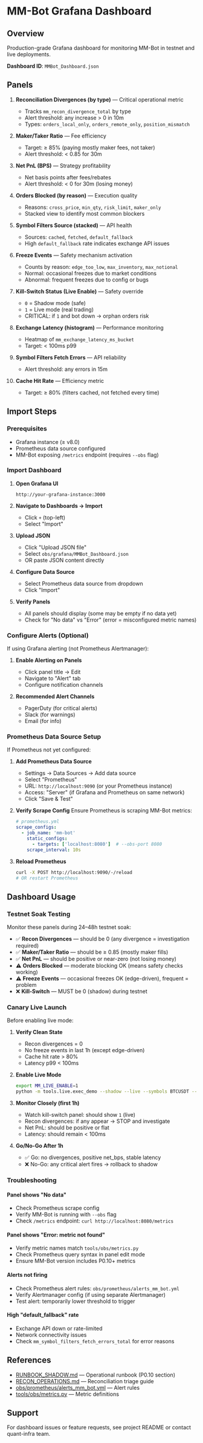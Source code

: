 # MM-Bot Grafana Dashboard

## Overview

Production-grade Grafana dashboard for monitoring MM-Bot in testnet and live deployments.

**Dashboard ID**: `MMBot_Dashboard.json`

## Panels

1. **Reconciliation Divergences (by type)** — Critical operational metric
   - Tracks `mm_recon_divergence_total` by type
   - Alert threshold: any increase > 0 in 10m
   - Types: `orders_local_only`, `orders_remote_only`, `position_mismatch`

2. **Maker/Taker Ratio** — Fee efficiency
   - Target: ≥ 85% (paying mostly maker fees, not taker)
   - Alert threshold: < 0.85 for 30m

3. **Net PnL (BPS)** — Strategy profitability
   - Net basis points after fees/rebates
   - Alert threshold: < 0 for 30m (losing money)

4. **Orders Blocked (by reason)** — Execution quality
   - Reasons: `cross_price`, `min_qty`, `risk_limit`, `maker_only`
   - Stacked view to identify most common blockers

5. **Symbol Filters Source (stacked)** — API health
   - Sources: `cached`, `fetched`, `default_fallback`
   - High `default_fallback` rate indicates exchange API issues

6. **Freeze Events** — Safety mechanism activation
   - Counts by reason: `edge_too_low`, `max_inventory`, `max_notional`
   - Normal: occasional freezes due to market conditions
   - Abnormal: frequent freezes due to config or bugs

7. **Kill-Switch Status (Live Enable)** — Safety override
   - `0` = Shadow mode (safe)
   - `1` = Live mode (real trading)
   - CRITICAL: if `1` and bot down → orphan orders risk

8. **Exchange Latency (histogram)** — Performance monitoring
   - Heatmap of `mm_exchange_latency_ms_bucket`
   - Target: < 100ms p99

9. **Symbol Filters Fetch Errors** — API reliability
   - Alert threshold: any errors in 15m

10. **Cache Hit Rate** — Efficiency metric
    - Target: ≥ 80% (filters cached, not fetched every time)

## Import Steps

### Prerequisites
- Grafana instance (≥ v8.0)
- Prometheus data source configured
- MM-Bot exposing `/metrics` endpoint (requires `--obs` flag)

### Import Dashboard

1. **Open Grafana UI**
   ```
   http://your-grafana-instance:3000
   ```

2. **Navigate to Dashboards → Import**
   - Click `+` (top-left)
   - Select "Import"

3. **Upload JSON**
   - Click "Upload JSON file"
   - Select `obs/grafana/MMBot_Dashboard.json`
   - OR paste JSON content directly

4. **Configure Data Source**
   - Select Prometheus data source from dropdown
   - Click "Import"

5. **Verify Panels**
   - All panels should display (some may be empty if no data yet)
   - Check for "No data" vs "Error" (error = misconfigured metric names)

### Configure Alerts (Optional)

If using Grafana alerting (not Prometheus Alertmanager):

1. **Enable Alerting on Panels**
   - Click panel title → Edit
   - Navigate to "Alert" tab
   - Configure notification channels

2. **Recommended Alert Channels**
   - PagerDuty (for critical alerts)
   - Slack (for warnings)
   - Email (for info)

### Prometheus Data Source Setup

If Prometheus not yet configured:

1. **Add Prometheus Data Source**
   - Settings → Data Sources → Add data source
   - Select "Prometheus"
   - URL: `http://localhost:9090` (or your Prometheus instance)
   - Access: "Server" (if Grafana and Prometheus on same network)
   - Click "Save & Test"

2. **Verify Scrape Config**
   Ensure Prometheus is scraping MM-Bot metrics:

   ```yaml
   # prometheus.yml
   scrape_configs:
     - job_name: 'mm-bot'
       static_configs:
         - targets: ['localhost:8080']  # --obs-port 8080
       scrape_interval: 10s
   ```

3. **Reload Prometheus**
   ```bash
   curl -X POST http://localhost:9090/-/reload
   # OR restart Prometheus
   ```

## Dashboard Usage

### Testnet Soak Testing

Monitor these panels during 24–48h testnet soak:

- ✅ **Recon Divergences** — should be 0 (any divergence = investigation required)
- ✅ **Maker/Taker Ratio** — should be ≥ 0.85 (mostly maker fills)
- ✅ **Net PnL** — should be positive or near-zero (not losing money)
- ⚠️ **Orders Blocked** — moderate blocking OK (means safety checks working)
- ⚠️ **Freeze Events** — occasional freezes OK (edge-driven), frequent = problem
- ❌ **Kill-Switch** — MUST be 0 (shadow) during testnet

### Canary Live Launch

Before enabling live mode:

1. **Verify Clean State**
   - Recon divergences = 0
   - No freeze events in last 1h (except edge-driven)
   - Cache hit rate > 80%
   - Latency p99 < 100ms

2. **Enable Live Mode**
   ```bash
   export MM_LIVE_ENABLE=1
   python -m tools.live.exec_demo --shadow --live --symbols BTCUSDT --max-inv 500 --obs --obs-port 8080
   ```

3. **Monitor Closely (first 1h)**
   - Watch kill-switch panel: should show `1` (live)
   - Recon divergences: if any appear → STOP and investigate
   - Net PnL: should be positive or flat
   - Latency: should remain < 100ms

4. **Go/No-Go After 1h**
   - ✅ Go: no divergences, positive net_bps, stable latency
   - ❌ No-Go: any critical alert fires → rollback to shadow

### Troubleshooting

#### Panel shows "No data"
- Check Prometheus scrape config
- Verify MM-Bot is running with `--obs` flag
- Check `/metrics` endpoint: `curl http://localhost:8080/metrics`

#### Panel shows "Error: metric not found"
- Verify metric names match `tools/obs/metrics.py`
- Check Prometheus query syntax in panel edit mode
- Ensure MM-Bot version includes P0.10+ metrics

#### Alerts not firing
- Check Prometheus alert rules: `obs/prometheus/alerts_mm_bot.yml`
- Verify Alertmanager config (if using separate Alertmanager)
- Test alert: temporarily lower threshold to trigger

#### High "default_fallback" rate
- Exchange API down or rate-limited
- Network connectivity issues
- Check `mm_symbol_filters_fetch_errors_total` for error reasons

## References

- [RUNBOOK_SHADOW.md](../../RUNBOOK_SHADOW.md) — Operational runbook (P0.10 section)
- [RECON_OPERATIONS.md](../../RECON_OPERATIONS.md) — Reconciliation triage guide
- [obs/prometheus/alerts_mm_bot.yml](../prometheus/alerts_mm_bot.yml) — Alert rules
- [tools/obs/metrics.py](../../tools/obs/metrics.py) — Metric definitions

## Support

For dashboard issues or feature requests, see project README or contact quant-infra team.

